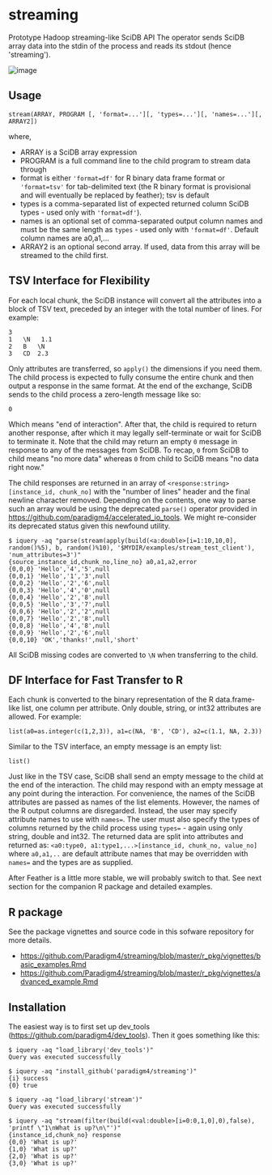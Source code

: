 # streaming
Prototype Hadoop streaming-like SciDB API The operator sends SciDB array data into the stdin of the process and reads its
stdout (hence 'streaming').

![image](https://cloud.githubusercontent.com/assets/2708498/16286948/b4b649d2-38ad-11e6-903f-489fdc532212.png)

## Usage
```
stream(ARRAY, PROGRAM [, 'format=...'][, 'types=...'][, 'names=...'][, ARRAY2])
```
where,

* ARRAY is a SciDB array expression
* PROGRAM is a full command line to the child program to stream data through
* format is either `'format=df'` for R binary data frame format or `'format=tsv'` for tab-delimited text (the R binary format is provisional and will eventually be replaced by feather); tsv is default
* types is a comma-separated list of expected returned column SciDB types - used only with `'format=df'`).
* names is an optional set of comma-separated output column names and must be the same length as `types` - used only with `'format=df'`. Default column names are a0,a1,...
* ARRAY2 is an optional second array. If used, data from this array will be streamed to the child first. 

## TSV Interface for Flexibility

For each local chunk, the SciDB instance will convert all the attributes into a block of TSV text, preceded by an integer with the total number of lines. For example:
```
3
1   \N   1.1
2   B   \N
3   CD  2.3
```
Only attributes are transferred, so `apply()` the dimensions if you need them. The child process is expected to fully consume the entire chunk and then output a response in the same format. At the end of the exchange, SciDB sends to the child process a zero-length message like so:
```
0
```
Which means "end of interaction". After that, the child is required to return another response, after which it may legally self-terminate or wait for SciDB to terminate it. Note that the child may return an empty `0` message in response to any of the messages from SciDB. To recap, `0` from SciDB to child means "no more data" whereas `0` from child to SciDB means "no data right now." 

The child responses are returned in an array of `<response:string> [instance_id, chunk_no]` with the "number of lines" header and the final newline character removed. Depending on the contents, one way to parse such an array would be using the deprecated `parse()` operator provided in https://github.com/paradigm4/accelerated_io_tools. We might re-consider its deprecated status given this newfound utility.

```
$ iquery -aq "parse(stream(apply(build(<a:double>[i=1:10,10,0], random()%5), b, random()%10), '$MYDIR/examples/stream_test_client'), 'num_attributes=3')"
{source_instance_id,chunk_no,line_no} a0,a1,a2,error
{0,0,0} 'Hello','4','5',null
{0,0,1} 'Hello','1','3',null
{0,0,2} 'Hello','2','6',null
{0,0,3} 'Hello','4','0',null
{0,0,4} 'Hello','2','8',null
{0,0,5} 'Hello','3','7',null
{0,0,6} 'Hello','2','2',null
{0,0,7} 'Hello','2','8',null
{0,0,8} 'Hello','4','8',null
{0,0,9} 'Hello','2','6',null
{0,0,10} 'OK','thanks!',null,'short'
```

All SciDB missing codes are converted to `\N` when transferring to the child.

## DF Interface for Fast Transfer to R

Each chunk is converted to the binary representation of the R data.frame-like list, one column per attribute. Only double, string, or int32 attributes are allowed. For example:
```
list(a0=as.integer(c(1,2,3)), a1=c(NA, 'B', 'CD'), a2=c(1.1, NA, 2.3))
```
Similar to the TSV interface, an empty message is an empty list:
```
list()
```
Just like in the TSV case, SciDB shall send an empty message to the child at the end of the interaction. The child may respond with an empty message at any point during the interaction. For convenience, the names of the SciDB attributes are passed as names of the list elements. However, the names of the R output columns are disregarded. Instead, the user may specify attribute names to use with `names=`. The user must also specify the types of columns returned by the child process using `types=` - again using only string, double and int32. The returned data are split into attributes and returned as:
```<a0:type0, a1:type1,...>[instance_id, chunk_no, value_no]```
where `a0,a1,..` are default attribute names that may be overridden with `names=` and the types are as supplied.

After Feather is a little more stable, we will probably switch to that. See next section for the companion R package and detailed examples.

## R package

See the package vignettes and source code in this sofware repository for more details.

- https://github.com/Paradigm4/streaming/blob/master/r_pkg/vignettes/basic_examples.Rmd
- https://github.com/Paradigm4/streaming/blob/master/r_pkg/vignettes/advanced_example.Rmd

## Installation

The easiest way is to first set up dev_tools (https://github.com/paradigm4/dev_tools).
Then it goes something like this:
```
$ iquery -aq "load_library('dev_tools')"
Query was executed successfully

$ iquery -aq "install_github('paradigm4/streaming')"
{i} success
{0} true

$ iquery -aq "load_library('stream')"
Query was executed successfully

$ iquery -aq "stream(filter(build(<val:double>[i=0:0,1,0],0),false), 'printf \"1\nWhat is up?\n\"')"
{instance_id,chunk_no} response
{0,0} 'What is up?'
{1,0} 'What is up?'
{2,0} 'What is up?'
{3,0} 'What is up?'
```

